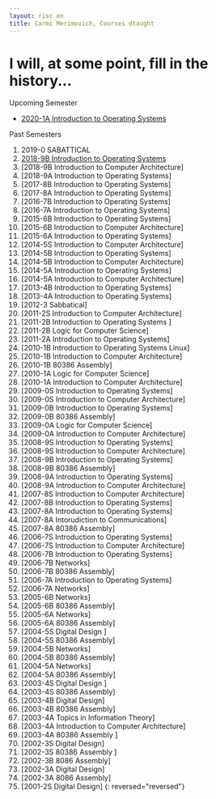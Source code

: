 ```yaml
---
layout: risc_en
title: Carmi Merimovich, Courses dtaught
---
```

# I will, at some point, fill in the history...
Upcoming Semester
- [2020-1A Introduction to Operating Systems](2020-1A-OS/)

Past Semesters
1.  2019-0 SABATTICAL
1. [2018-9B Introduction to Operating Systems](2018-9B-OS/)
1. [2018-9B Introduction to Computer Architecture]
1. [2018-9A Introduction to Operating Systems]
1. [2017-8B Introduction to Operating Systems]
1. [2017-8A Introduction to Operating Systems]
1. [2016-7B Introduction to Operating Systems]
1. [2016-7A Introduction to Operating Systems]
1. [2015-6B Introduction to Operating Systems]
1. [2015-6B Introduction to Computer Architecture]
1. [2015-6A Introduction to Operating Systems]
1. [2014-5S Introduction to Computer Architecture]
1. [2014-5B Introduction to Operating Systems]
1. [2014-5B Introduction to Computer Architecture]
1. [2014-5A Introduction to Operating Systems]
1. [2014-5A Introduction to Computer Architecture]
1. [2013-4B Introduction to Operating Systems]
1. [2013-4A Introduction to Operating Systems]
1. [2012-3 Sabbatical]
1. [2011-2S Introduction to Computer Architecture]
1. [2011-2B Introduction to Operating Systems ]
1. [2011-2B Logic for Computer Science]
1. [2011-2A Introduction to Operating Systems]
1. [2010-1B Introduction to Operating Systems Linux]
1. [2010-1B Introduction to Computer Architecture]
1. [2010-1B 80386 Assembly]
1. [2010-1A Logic for Computer Science]
1. [2010-1A Introduction to Computer Architecture]
1. [2009-0S Introduction to Operating Systems]
1. [2009-0S Introduction to Computer Architecture]
1. [2009-0B Introduction to Operating Systems]
1. [2009-0B 80386 Assembly]
1. [2009-0A Logic for Computer Science]
1. [2009-0A Introduction to Computer Architecture]
1. [2008-9S Introduction to Operating Systems]
1. [2008-9S Introduction to Computer Architecture]
1. [2008-9B Introduction to Operating Systems]
1. [2008-9B 80386 Assembly]
1. [2008-9A Introduction to Operating Systems]
1. [2008-9A Introduction to Computer Architecture]
1. [2007-8S Introduction to Computer Architecture]
1. [2007-8B Introduction to Operating Systems]
1. [2007-8A Introduction to Operating Systems]
1. [2007-8A Intorudiction to Communications]
1. [2007-8A 80386 Assembly]
1. [2006-7S Introduction to Operating Systems]
1. [2006-7S Introduction to Computer Architecture]
1. [2006-7B Introduction to Operating Systems]
1. [2006-7B Networks]
1. [2006-7B 80386 Assembly]
1. [2006-7A Introduction to Operating Systems]
1. [2006-7A Networks]
1. [2005-6B Networks]
1. [2005-6B 80386 Assembly]
1. [2005-6A Networks]
1. [2005-6A 80386 Assembly]
1. [2004-5S Digital Design ]
1. [2004-5S 80386 Assembly]
1. [2004-5B Networks]
1. [2004-5B 80386 Assembly]
1. [2004-5A Networks]
1. [2004-5A 80386 Assembly]
1. [2003-4S Digital Design ]
1. [2003-4S 80386 Assembly]
1. [2003-4B Digital Design]
1. [2003-4B 80386 Assembly]
1. [2003-4A Topics in Information Theory]
1. [2003-4A Introduction to Computer Architecture]
1. [2003-4A 80386 Assembly ]
1. [2002-3S Digital Design]
1. [2002-3S 80386 Assembly ]
1. [2002-3B 8086 Assembly]
1. [2002-3A Digital Design]
1. [2002-3A 8086 Assembly]
1. [2001-2S Digital Design]
{: reversed="reversed"}

